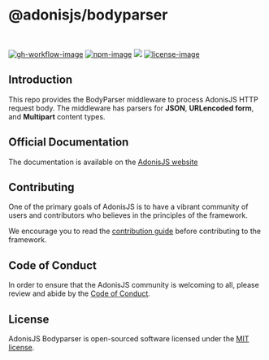 # @adonisjs/bodyparser

<br />

[![gh-workflow-image]][gh-workflow-url] [![npm-image]][npm-url] ![][typescript-image] [![license-image]][license-url]

## Introduction
This repo provides the BodyParser middleware to process AdonisJS HTTP request body. The middleware has parsers for **JSON**, **URLencoded form**, and **Multipart** content types.

## Official Documentation
The documentation is available on the [AdonisJS website](https://docs.adonisjs.com/guides/bodyparser-middleware)

## Contributing
One of the primary goals of AdonisJS is to have a vibrant community of users and contributors who believes in the principles of the framework.

We encourage you to read the [contribution guide](https://github.com/adonisjs/.github/blob/main/docs/CONTRIBUTING.md) before contributing to the framework.

## Code of Conduct
In order to ensure that the AdonisJS community is welcoming to all, please review and abide by the [Code of Conduct](https://github.com/adonisjs/.github/blob/main/docs/CODE_OF_CONDUCT.md).

## License
AdonisJS Bodyparser is open-sourced software licensed under the [MIT license](LICENSE.md).

[gh-workflow-image]: https://img.shields.io/github/actions/workflow/status/adonisjs/bodyparser/checks.yml?style=for-the-badge
[gh-workflow-url]: https://github.com/adonisjs/bodyparser/actions/workflows/checks.yml "Github action"

[typescript-image]: https://img.shields.io/badge/Typescript-294E80.svg?style=for-the-badge&logo=typescript
[typescript-url]:  "typescript"

[npm-image]: https://img.shields.io/npm/v/@adonisjs/bodyparser/alpha.svg?style=for-the-badge&logo=npm
[npm-url]: https://www.npmjs.com/package/@adonisjs/bodyparser/v/alpha "npm"

[license-image]: https://img.shields.io/npm/l/@adonisjs/bodyparser?color=blueviolet&style=for-the-badge
[license-url]: LICENSE.md "license"
